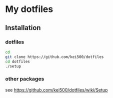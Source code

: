 # My dotfiles
## Installation
### dotfiles
```sh
cd
git clone https://github.com/kei500/dotfiles
cd dotfiles
./setup
```

### other packages
see https://github.com/kei500/dotfiles/wiki/Setup
